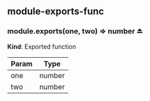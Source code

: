 <a name="module_module-exports-func"></a>
## module-exports-func


<a name="BITBUCKET-module:module-exports-func--module.exports"></a>
### module.exports(one, two) ⇒ number ⏏
**Kind**: Exported function  

| Param | Type   |
| ----- | ------ |
| one   | number |
| two   | number |


